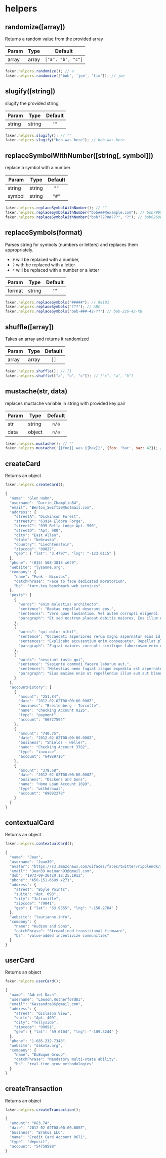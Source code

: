 # helpers

## randomize([array])

Returns a random value from the provided array


| Param | Type  |      Default      |
| ----- | ----- | :---------------: |
| array | array | `["a", "b", "c"]` |


```js
faker.helpers.randomize(); // a
faker.helpers.randomize(['bob', 'joe', 'tim']); // joe
```

## slugify([string])

slugify the provided string


| Param  | Type   | Default |
| ------ | ------ | :-----: |
| string | string |  `""`   |


```js
faker.helpers.slugify(); // ""
faker.helpers.slugify("bob was here"); // bob-was-here
```


## replaceSymbolWithNumber([string[, symbol]])

replace a symbol with a number


| Param  | Type   | Default |
| ------ | ------ | :-----: |
| string | string |  `""`   |
| symbol | string |  `"#"`  |


```js
faker.helpers.replaceSymbolWithNumber(); // ""
faker.helpers.replaceSymbolWithNumber("bob###@example.com"); // bob790@example.com
faker.helpers.replaceSymbolWithNumber("bob????##???", "?"); // bob6269##849
```

## replaceSymbols(format)

Parses string for symbols (numbers or letters) and replaces them appropriately.

- `#` will be replaced with a number,
- `?` with be replaced with a letter
- `*` will be replaced with a number or a letter


| Param  | Type   | Default |
| ------ | ------ | :-----: |
| format | string |  `""`   |


```js
faker.helpers.replaceSymbols("#####"); // 98101
faker.helpers.replaceSymbols("???"); // ABC
faker.helpers.replaceSymbols("bob-###-42-??") // bob-226-42-KB
```

## shuffle([array])

Takes an array and returns it randomized


| Param | Type  | Default |
| ----- | ----- | :-----: |
| array | array |  `[]`   |


```js
faker.helpers.shuffle(); // []
faker.helpers.shuffle(["a", "b", "c"]); // ["c", "a", "b"]
```

## mustache(str, data)

replaces mustache variable in string with provided key pair


| Param | Type   | Default |
| ----- | ------ | :-----: |
| str   | string |  `n/a`  |
| data  | object |  `n/a`  |


```js
faker.helpers.mustache(); // ""
faker.helpers.mustache('{{foo}} was {{baz}}', {foo: 'bar', baz: 42}); // bar was 42
```

## createCard

Returns an object

```js
faker.helpers.createCard();
```

```js
{
  "name": "Glen Hahn",
  "username": "Darrin_Champlin84",
  "email": "Benton_Swift30@hotmail.com",
  "address": {
    "streetA": "Dickinson Forest",
    "streetB": "63914 Eldora Forge",
    "streetC": "095 Bella Lodge Apt. 590",
    "streetD": "Apt. 980",
    "city": "East Allan",
    "state": "Nebraska",
    "country": "Liechtenstein",
    "zipcode": "08027",
    "geo": { "lat": "3.4797", "lng": "-123.6115" }
  },
  "phone": "(015) 568-3818 x649",
  "website": "lysanne.org",
  "company": {
    "name": "Funk - Nicolas",
    "catchPhrase": "Face to face dedicated moratorium",
    "bs": "turn-key benchmark web services"
  },
  "posts": [
    {
      "words": "enim molestias architecto",
      "sentence": "Beatae repellat deserunt eos.",
      "sentences": "Vero quae laudantium. Vel autem corrupti eligendi. Reiciendis itaque delectus deserunt ea error molestiae aperiam.",
      "paragraph": "Et sed nostrum placeat debitis maiores. Eos illum qui qui necessitatibus. Officiis a quisquam labore."
    },
    {
      "words": "qui dolor nihil",
      "sentence": "Occaecati asperiores rerum magni aspernatur eius id officiis.",
      "sentences": "Explicabo accusantium enim consequatur. Repellat placeat hic facere natus sint velit eligendi est distinctio.",
      "paragraph": "Fugiat maiores corrupti similique laboriosam enim culpa maiores velit. Distinctio consequatur illo commodi fuga quo repellendus. Nihil sequi dolor non. Nihil et blanditiis rerum cupiditate est et facilis aliquam."
    },
    {
      "words": "nesciunt iusto qui",
      "sentence": "Sapiente commodi facere laborum aut.",
      "sentences": "Molestias nemo fugiat itaque expedita est aspernatur praesentium explicabo repellat. Ea incidunt quia sint cupiditate saepe et tempora. Autem doloribus dolor eius omnis dolor. Eos laborum nesciunt iste rem placeat ut autem. Commodi error est non sapiente a.",
      "paragraph": "Eius maxime enim ut repellendus illum eum aut blanditiis. Quaerat qui omnis ab qui ipsum sint. Officiis iste neque ab qui dolor doloremque rerum quos sed."
    }
  ],
  "accountHistory": [
    {
      "amount": "251.84",
      "date": "2012-02-02T08:00:00.000Z",
      "business": "Breitenberg - Turcotte",
      "name": "Checking Account 0226",
      "type": "payment",
      "account": "66727594"
    },
    {
      "amount": "740.75",
      "date": "2012-02-02T08:00:00.000Z",
      "business": "Shields - Heller",
      "name": "Checking Account 3782",
      "type": "invoice",
      "account": "64889716"
    },
    {
      "amount": "378.68",
      "date": "2012-02-02T08:00:00.000Z",
      "business": "Dickens and Sons",
      "name": "Home Loan Account 1699",
      "type": "withdrawal",
      "account": "69892278"
    }
  ]
}
```

## contextualCard

Returns an object

```js
faker.helpers.contextualCard();
```

```js
{
  "name": "Joan",
  "username": "Joan39",
  "avatar": "https://s3.amazonaws.com/uifaces/faces/twitter/ripplemdk/128.jpg",
  "email": "Joan39_Weimann93@gmail.com",
  "dob": "1973-09-26T20:12:25.191Z",
  "phone": "650-151-6699 x271",
  "address": {
    "street": "Boyle Points",
    "suite": "Apt. 093",
    "city": "Julioville",
    "zipcode": "79041",
    "geo": { "lat": "63.9355", "lng": "-150.2784" }
  },
  "website": "laurianne.info",
  "company": {
    "name": "Hudson and Sons",
    "catchPhrase": "Streamlined transitional firmware",
    "bs": "value-added incentivize communities"
  }
}
```

## userCard

Returns an object

```js
faker.helpers.userCard();
```

```js
{
  "name": "Adriel Dach",
  "username": "Lawson.Rutherford83",
  "email": "Kassandra86@gmail.com",
  "address": {
    "street": "Gislason View",
    "suite": "Apt. 409",
    "city": "Tellyside",
    "zipcode": "00051",
    "geo": { "lat": "69.6104", "lng": "-109.3244" }
  },
  "phone": "1-685-232-7348",
  "website": "dakota.org",
  "company": {
    "name": "DuBuque Group",
    "catchPhrase": "Mandatory multi-state ability",
    "bs": "real-time grow methodologies"
  }
}
```

## createTransaction

Returns an object

```js
faker.helpers.createTransaction();
```

```js
{
  "amount": "883.74",
  "date": "2012-02-02T08:00:00.000Z",
  "business": "Brakus LLC",
  "name": "Credit Card Account 9671",
  "type": "deposit",
  "account": "54758588"
}
```

